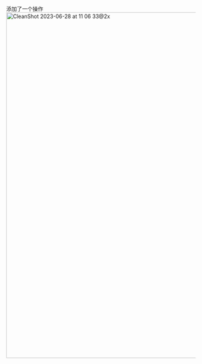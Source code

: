 添加了一个操作
<img width="921" alt="CleanShot 2023-06-28 at 11 06 33@2x" src="https://github.com/oqq5518/sfs-/assets/4516065/ffbe2fd6-9108-420f-b110-c7ef6e2d8f26">
